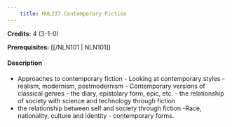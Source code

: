 ```yaml
---
    title: HUL237 Contemporary Fiction
---
```

**Credits:** 4 (3-1-0)



**Prerequisites:** [[/NLN101 | NLN101]]

#### Description 

- Approaches to contemporary fiction - Looking at contemporary styles - realism, modernism, postmodernism - Contemporary versions of classical genres - the diary, epistolary form, epic, etc. - the relationship of society with science and technology through fiction
- the relationship between self and society through fiction -Race, nationality, culture and identity - contemporary forms.